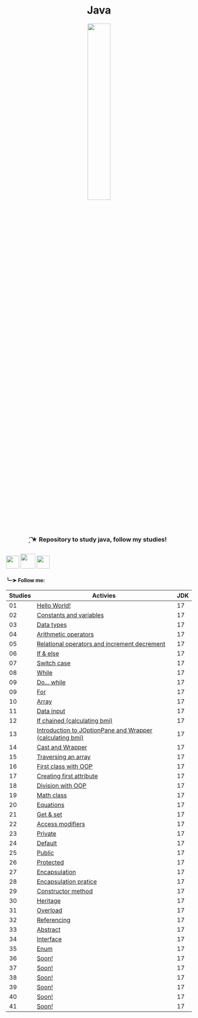 <h1 align="center">
 Java
</h1>

<div align="center">
 <img src="https://github.com/Irissuu/Java/assets/161527170/de651dca-4e82-436e-b08c-253a1377721f"  width="35%" />
</div>

<h3 align="center"> 
 ͙͘͡★ Repository to study java, follow my studies! 

##
<img height="35" src="https://user-images.githubusercontent.com/25181517/192108890-200809d1-439c-4e23-90d3-b090cf9a4eea.png"> <img height="40" src="https://user-images.githubusercontent.com/25181517/117201156-9a724800-adec-11eb-9a9d-3cd0f67da4bc.png"> <img height="35" src="https://user-images.githubusercontent.com/25181517/117201470-f6d56780-adec-11eb-8f7c-e70e376cfd07.png">


<h4>╰┈➤ Follow me:</h4>

| Studies | Activies | JDK |
| ------- | -------- | --- |
| 01 | <a href="https://github.com/Irissuu/Java/tree/8e30e306d6fe3b24cdff69fe1d5c6fdbc0af36fa/Java/HelloWorld">Hello World!</a> | 17 | 
| 02 | <a href="https://github.com/Irissuu/Java/tree/8e30e306d6fe3b24cdff69fe1d5c6fdbc0af36fa/Java/ConstantsVariables">Constants and variables</a> | 17 | 
| 03 | <a href="https://github.com/Irissuu/Java/tree/8e30e306d6fe3b24cdff69fe1d5c6fdbc0af36fa/Java/DataTypes">Data types</a> | 17 | 
| 04 | <a href="https://github.com/Irissuu/Java/tree/8e30e306d6fe3b24cdff69fe1d5c6fdbc0af36fa/Java/Arithmetic">Arithmetic operators</a> | 17 | 
| 05 | <a href="https://github.com/Irissuu/Java/tree/8e30e306d6fe3b24cdff69fe1d5c6fdbc0af36fa/Java/Operators">Relational operators and increment decrement</a> | 17 | 
| 06 | <a href="https://github.com/Irissuu/Java/tree/8e30e306d6fe3b24cdff69fe1d5c6fdbc0af36fa/Java/IfElse">If & else</a> | 17 | 
| 07 | <a href="https://github.com/Irissuu/Java/tree/8e30e306d6fe3b24cdff69fe1d5c6fdbc0af36fa/Java/SwitchCase">Switch case</a> | 17 | 
| 08 | <a href="https://github.com/Irissuu/Java/tree/8e30e306d6fe3b24cdff69fe1d5c6fdbc0af36fa/Java/While">While</a> | 17 | 
| 09 | <a href="https://github.com/Irissuu/Java/tree/8e30e306d6fe3b24cdff69fe1d5c6fdbc0af36fa/Java/DoWhile">Do... while</a> | 17 | 
| 09 | <a href="https://github.com/Irissuu/Java/tree/8e30e306d6fe3b24cdff69fe1d5c6fdbc0af36fa/Java/For">For</a> | 17 | 
| 10 | <a href="https://github.com/Irissuu/Java/tree/8e30e306d6fe3b24cdff69fe1d5c6fdbc0af36fa/Java/Array">Array</a> | 17 | 
| 11 | <a href="https://github.com/Irissuu/Java/tree/8e30e306d6fe3b24cdff69fe1d5c6fdbc0af36fa/Java/DataInput">Data input</a> | 17 | 
| 12 | <a href="https://github.com/Irissuu/Java/tree/8e30e306d6fe3b24cdff69fe1d5c6fdbc0af36fa/Java/IfChained">If chained (calculating bmi)</a> | 17 | 
| 13 | <a href="https://github.com/Irissuu/Java/tree/8e30e306d6fe3b24cdff69fe1d5c6fdbc0af36fa/Java/JoptionpaneWrapper">Introduction to JOptionPane and Wrapper (calculating bmi)</a> | 17 | 
| 14 | <a href="https://github.com/Irissuu/Java/tree/daddeaab0d9a21286c1ae2ed1fa73c33417fde81/Java/CastWrapper">Cast and Wrapper</a> | 17 | 
| 15 | <a href="https://github.com/Irissuu/Java/tree/daddeaab0d9a21286c1ae2ed1fa73c33417fde81/Java/TranversingArray">Traversing an array</a> | 17 | 
| 16 | <a href="https://github.com/Irissuu/Java/tree/5ef2aa6edbc911fb4e28504bbe3171ba3fc7bbbd/Java/FirstClass">First class with OOP</a> | 17 | 
| 17 | <a href="https://github.com/Irissuu/Java/tree/5ef2aa6edbc911fb4e28504bbe3171ba3fc7bbbd/Java/FirstAttribute">Creating first attribute</a> | 17 | 
| 18 | <a href="https://github.com/Irissuu/Java/tree/5ef2aa6edbc911fb4e28504bbe3171ba3fc7bbbd/Java/CalcOop">Division with OOP</a> | 17 | 
| 19 | <a href="https://github.com/Irissuu/Java/tree/0e5e0b8e526bf1498cb092b166e46d733b81dcad/Java/Bhaskara">Math class</a> | 17 |
| 20 |<a href="https://github.com/Irissuu/Java/tree/e63c1cc6590ac32b96ef8a60ec2ab29b00679a49/Java/Equations">Equations</a> | 17 | 
| 21 |<a href="https://github.com/Irissuu/Java/tree/e59e0c829c8d4423c610f8e09b51ab4e585d4151/Java/GetSet">Get & set</a> | 17 |
| 22 |<a href="https://github.com/Irissuu/Java/blob/6fe383a4ee3c4d4ca23638314dd3f2b3fce824f8/Java/Acess%20modifiers.txt">Access modifiers</a> | 17 |
| 23 |<a href="https://github.com/Irissuu/Java/tree/6fe383a4ee3c4d4ca23638314dd3f2b3fce824f8/Java/Private">Private</a> | 17 |
| 24 |<a href="https://github.com/Irissuu/Java/tree/aa4fb955ffed566b2f39c6fb9f639210947ed855/Java/Default">Default</a> | 17 |
| 25 |<a href="https://github.com/Irissuu/Java/tree/0bc1acb53866523555d2a275d238ee2826fb3826/Java/Public">Public</a> | 17 |
| 26 |<a href="https://github.com/Irissuu/Java/tree/b7df59fda6361c041cd169b699557c49e598f5a1/Java/Protected">Protected</a> | 17 |
| 27 |<a href="https://github.com/Irissuu/Java/tree/db7278c359a74efce6f6816add24a86773c8c507/Java/Encapsulation">Encapsulation</a> | 17 |
| 28 |<a href="https://github.com/Irissuu/Java/tree/1afa3402a408fe1d07c01dacd220037977828eaa/Java/PracticeEnc">Encapsulation pratice</a> | 17 |
| 29 |<a href="https://github.com/Irissuu/Java/tree/1262faaa8e2c61c6199a99fd67c9afe067bcd217/Java/Constructor">Constructor method</a> | 17 |
| 30 |<a href="https://github.com/Irissuu/Java/tree/67c85f57a6d4886221aa52d4b3b4b99065139a38/Java/Heritage">Heritage</a> | 17 |
| 31 |<a href="https://github.com/Irissuu/Java/tree/0cb459a5d813037451491d02d67c7d3c157363df/Java/Overload">Overload</a> | 17 |
| 32 |<a href="https://github.com/Irissuu/Java/tree/0cb459a5d813037451491d02d67c7d3c157363df/Java/Heritage">Referencing</a> | 17 |
| 33 |<a href="https://github.com/Irissuu/Java/tree/5f4a55d5ce9153eb43ba5c12d2f34c2ff8915c83/Java/Abstract">Abstract</a> | 17 |
| 34 |<a href="https://github.com/Irissuu/Java/tree/704afa236ad4263d279df4a9310de0757e950818/Java/Interface">Interface</a> | 17 |
| 35 |<a href="https://github.com/Irissuu/Java/tree/616751e384cec3268d245cec99ca1f7b4638762a/Java/Enum">Enum</a> | 17 |
| 36 |<a href="">Soon!</a> | 17 |
| 37 |<a href="">Soon!</a> | 17 |
| 38 |<a href="">Soon!</a> | 17 |
| 39 |<a href="">Soon!</a> | 17 |
| 40 |<a href="">Soon!</a> | 17 |
| 41 |<a href="">Soon!</a> | 17 |

##

